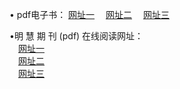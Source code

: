&#8226; pdf电子书：
<a href="http://2.vizvaz.com/p/" target="_blank">网址一</a>
　<a href="http://77.gw.lt/p/" target="_blank">网址二</a>
　<a href="http://app365.ml/p/" target="_blank">网址三</a><br />

&#8226;明 慧 期 刊 (pdf) 在线阅读网址：<br />
　<a href="http://2.vizvaz.com/p/" target="_blank">网址一</a><br />
　<a href="http://77.gw.lt/p/" target="_blank">网址二</a><br />
　<a href="http://app365.ml/p/" target="_blank">网址三</a><br />
